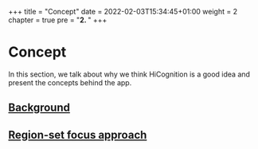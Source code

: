 +++
title = "Concept"
date = 2022-02-03T15:34:45+01:00
weight = 2
chapter = true
pre = "<b>2. </b>"
+++

# Concept

In this section, we talk about why we think HiCognition is a good idea and present the concepts behind the app.

## [Background](/docs/concept/background/)
## [Region-set focus approach](/docs/concept/region_set_focus/)